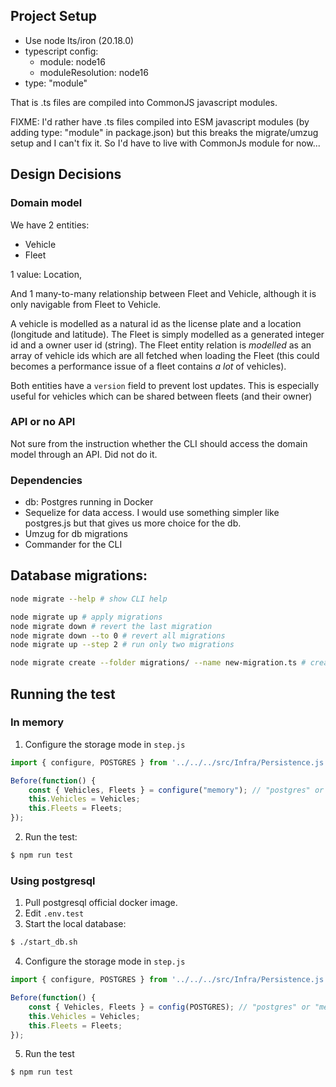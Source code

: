## Project Setup

- Use node lts/iron (20.18.0)
- typescript config:
    - module: node16
    - moduleResolution: node16
- type: "module"

That is .ts files are compiled into CommonJS javascript modules.

FIXME: I'd rather have .ts files compiled into ESM javascript modules (by adding type: "module" in package.json) 
but this breaks the migrate/umzug setup and I can't fix it. So I'd have to live with CommonJs module for now...

## Design Decisions

### Domain model

We have 2 entities:
- Vehicle 
- Fleet

1 value: Location, 

And 1 many-to-many relationship between Fleet and Vehicle, although it is only navigable from
Fleet to Vehicle.

A vehicle is modelled as a natural id as the license plate and a location (longitude and latitude).
The Fleet is simply modelled as a generated integer id and a owner user id (string).
The Fleet entity relation is *modelled* as an array of vehicle ids which are all fetched when loading the Fleet 
(this could becomes a performance issue of a fleet contains *a lot* of vehicles).

Both entities have a `version` field to prevent lost updates. This is especially useful for vehicles which can be shared between fleets (and their owner)


### API or no API

Not sure from the instruction whether the CLI should access the domain model through an API. Did not do it.

### Dependencies

- db: Postgres running in Docker
- Sequelize for data access. I would use something simpler like postgres.js but that gives us more choice for the db.
- Umzug for db migrations
- Commander for the CLI


## Database migrations:

```sh
node migrate --help # show CLI help

node migrate up # apply migrations
node migrate down # revert the last migration
node migrate down --to 0 # revert all migrations
node migrate up --step 2 # run only two migrations

node migrate create --folder migrations/ --name new-migration.ts # create a new migration file
```

## Running the test

### In memory

1. Configure the storage mode in `step.js`

```js
import { configure, POSTGRES } from '../../../src/Infra/Persistence.js';

Before(function() {
    const { Vehicles, Fleets } = configure("memory"); // "postgres" or "memory"
    this.Vehicles = Vehicles;
    this.Fleets = Fleets;
});
```

2. Run the test:

```sh
$ npm run test
```

### Using postgresql

1. Pull postgresql official docker image.
2. Edit `.env.test` 
3. Start the local database:

```sh
$ ./start_db.sh
```

4. Configure the storage mode in `step.js`

```js
import { configure, POSTGRES } from '../../../src/Infra/Persistence.js';

Before(function() {
    const { Vehicles, Fleets } = config(POSTGRES); // "postgres" or "memory"
    this.Vehicles = Vehicles;
    this.Fleets = Fleets;
});
```

5. Run the test

```sh
$ npm run test
```
